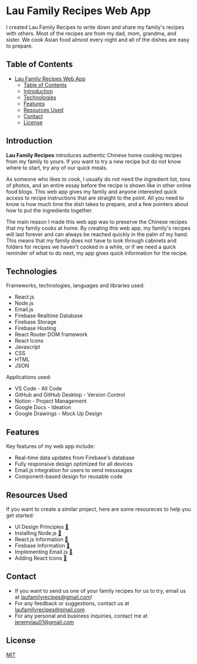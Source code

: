# Lau Family Recipes Web App
I created Lau Family Recipes to write down and share my family's recipes with others. Most of the recipes are from my dad, mom, grandma, and sister. We cook Asian food almost every night and all of the dishes are easy to prepare.

## Table of Contents
- [Lau Family Recipes Web App](#lau-family-recipes-web-app)
  - [Table of Contents](#table-of-contents)
  - [Introduction](#introduction)
  - [Technologies](#technologies)
  - [Features](#features)
  - [Resources Used](#resources-used)
  - [Contact](#contact)
  - [License](#license)

## Introduction
**Lau Family Recipes** introduces authentic Chinese home cooking recipes from my family to yours. If you want to try a new recipe but do not know where to start, try any of our quick meals. 

As someone who likes to cook, I usually do not need the ingredient list, tons of photos, and an entire essay before the recipe is shown like in other online food blogs. This web app gives my family and anyone interested quick access to recipe instructions that are straight to the point. All you need to know is how much time the dish takes to prepare, and a few pointers about how to put the ingredients together.

The main reason I made this web app was to preserve the Chinese recipes that my family cooks at home. By creating this web app, my family's recipes will last forever and can always be reached quickly in the palm of my hand. This means that my family does not have to look through cabinets and folders for recipes we haven't cooked in a while, or if we need a quick reminder of what to do next, my app gives quick information for the recipe. 

## Technologies
Frameworks, technologies, languages and libraries used:
- React.js
- Node.js
- Email.js
- Firebase Realtime Database
- Firebase Storage
- Firebase Hosting
- React Router DOM framework
- React Icons
- Javascript
- CSS
- HTML
- JSON

Applications used:
- VS Code - All Code
- GitHub and GitHub Desktop - Version Control
- Notion - Project Management
- Google Docs - Ideation 
- Google Drawings - Mock Up Design

## Features

Key features of my web app include:
- Real-time data updates from Firebase's database
- Fully responsive design optimized for all devices
- Email.js integration for users to send messsages
- Component-based design for reusable code

## Resources Used

If you want to create a similar project, here are some resoureces to help you get started:
- UI Design Principles [🔗](https://dribbble.com/resources/ui-design-principles)
- Installing Node.js [🔗](https://nodejs.org/en)
- React.js Information [🔗](https://react.dev/learn)
- Firebase Information [🔗](https://firebase.google.com/docs/database)
- Implementing Email.js [🔗](https://www.emailjs.com/docs/examples/reactjs/)
- Adding React Icons [🔗](https://react-icons.github.io/react-icons/)

## Contact

- If you want to send us one of your family recipes for us to try, email us at laufamilyrecipes@gmail.com!
- For any feedback or suggestions, contact us at laufamilyrecipes@gmail.com
- For any personal and business inquiries, contact me at jeremylau01@gmail.com 

## License
[MIT](https://choosealicense.com/licenses/mit/)
